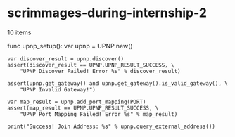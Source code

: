 # scrimmages-during-internship-2

10 items

func upnp_setup():
	var upnp = UPNP.new()
	
	var discover_result = upnp.discover()
	assert(discover_result == UPNP.UPNP_RESULT_SUCCESS, \
		"UPNP Discover Failed! Error %s" % discover_result)

	assert(upnp.get_gateway() and upnp.get_gateway().is_valid_gateway(), \
		"UPNP Invalid Gateway!")

	var map_result = upnp.add_port_mapping(PORT)
	assert(map_result == UPNP.UPNP_RESULT_SUCCESS, \
		"UPNP Port Mapping Failed! Error %s" % map_result)
	
	print("Success! Join Address: %s" % upnp.query_external_address())
